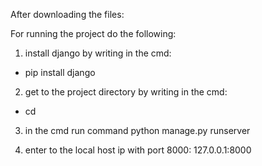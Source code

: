 
After downloading the files:

For running the project do the following:

1. install django by writing in the cmd:
  * pip install django

2. get to the project directory by writing in the cmd:
  * cd <project directory>

3. in the cmd run command python manage.py runserver
 

4. enter to the local host ip with port 8000:
    127.0.0.1:8000

